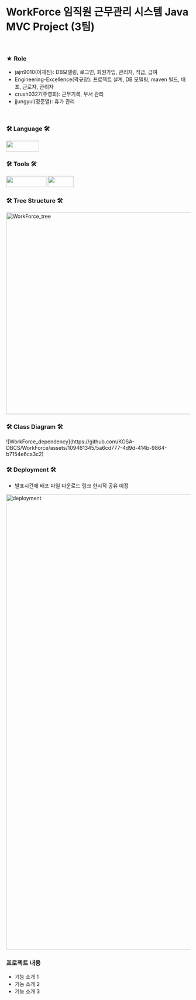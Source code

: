 <h1> WorkForce 임직원 근무관리 시스템 Java MVC Project (3팀)</h1>
<br/>
<h3> ★ Role </h3>
<ul>
<li> jajn9010(이재진): DB모델링, 로그인, 회원가입, 관리자, 직급, 급여</li>
<li> Engineering-Excellence(곽규창): 프로젝트 설계, DB 모델링, maven 빌드, 배포, 근로자, 관리자</li>
<li> crush0327(주영회): 근무기록, 부서 관리</li>
<li> jjungyul(정준열): 휴가 관리</li>
</ul>
<br/>
<h3>🛠 Language 🛠</h3>
<p>
<img src= "https://img.shields.io/badge/java-%23ED8B00.svg?style=for-the-badge&logo=java&logoColor=white" width="90" height="30"/>
</p>
<h3>🛠 Tools 🛠</h3>
<p>
<img src= "https://img.shields.io/badge/IntelliJIDEA-000000.svg?style=for-the-badge&logo=intellij-idea&logoColor=white" width="110" height="30"/>
<img src= "https://img.shields.io/badge/git-%23F05033.svg?style=for-the-badge&logo=git&logoColor=white" width="70" height="30"/>
</p>
<h3>🛠 Tree Structure 🛠</h3>
<img width="550" alt="WorkForce_tree" src="https://github.com/KOSA-DBCS/WorkForce/assets/109461345/08077d4f-fb30-4f94-bdef-756c9dc8de9c">
<br/>
<h3>🛠 Class Diagram 🛠</h3>
![WorkForce_dependency](https://github.com/KOSA-DBCS/WorkForce/assets/109461345/5a6cd777-4d9d-414b-9864-b7154e6ca3c2)
<br/>
<h3>🛠 Deployment 🛠</h3>
<ul>
<li>발표시간에 배포 파일 다운로드 링크 한시적 공유 예정</li>
</ul>
<img width="1241" alt="deployment" src="https://github.com/KOSA-DBCS/WorkForce/assets/109461345/80900c43-9bd1-4d26-a209-0ccbeafd6b71">
<br/>
<h3>프로젝트 내용</h3>
<ul>
<li> 기능 소개 1</li>
<li> 기능 소개 2</li>
<li> 기능 소개 3</li>
</ul>
